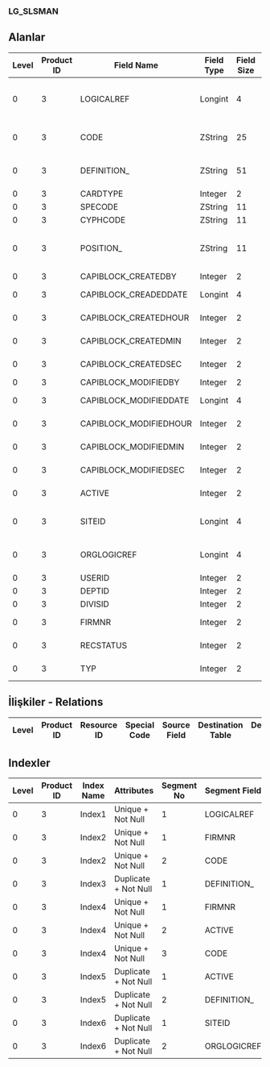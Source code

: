 ### LG_SLSMAN

## Alanlar

**Level**|**Product ID**|**Field Name**|**Field Type**|**Field Size**|**Field Offset**|**Türkçe Açıklama**|**Expression**
-----|-----|-----|-----|-----|-----|-----|-----
0|3|LOGICALREF|Longint|4|0|Satış Temsilcisi Log. Referansı|Sales Representative Logical Reference
0|3|CODE|ZString|25|4|Satış Temsilcisi Kodu|Sales Representative Code
0|3|DEFINITION_|ZString|51|29|Satış Temsilcisi Açıklaması|Sales Representative Description
0|3|CARDTYPE|Integer|2|80|Kart Türü|Card Type
0|3|SPECODE|ZString|11|82|Özel Kod|Aux. Code
0|3|CYPHCODE|ZString|11|93|Yetki Kodu|Auth. Code
0|3|POSITION_|ZString|11|104|Satış Temsilcisi Pozisyon Kodu|Sales Representative Position Code
0|3|CAPIBLOCK_CREATEDBY|Integer|2|115|Oluşturan|Created By
0|3|CAPIBLOCK_CREADEDDATE|Longint|4|117|Oluşturulma Tarihi|Created Date
0|3|CAPIBLOCK_CREATEDHOUR|Integer|2|121|Oluşturulma Saati|Created Hour
0|3|CAPIBLOCK_CREATEDMIN|Integer|2|123|Oluşturulma Dakikası|Created Minute
0|3|CAPIBLOCK_CREATEDSEC|Integer|2|125|Oluşturulma Saniyesi|Created Second
0|3|CAPIBLOCK_MODIFIEDBY|Integer|2|127|Değiştiren|Modified By
0|3|CAPIBLOCK_MODIFIEDDATE|Longint|4|129|Değiştirilme Tarihi|Modified Date
0|3|CAPIBLOCK_MODIFIEDHOUR|Integer|2|133|Değiştirilme Saati|Modified Hour
0|3|CAPIBLOCK_MODIFIEDMIN|Integer|2|135|Değiştirilme Dakikası|Modified Minute
0|3|CAPIBLOCK_MODIFIEDSEC|Integer|2|137|Değiştirilme Saniyesi|Modified Second
0|3|ACTIVE|Integer|2|139|Kullanım durumu|Usage Status
0|3|SITEID|Longint|4|141|Veri Merkezi|Data Processing Site
0|3|ORGLOGICREF|Longint|4|145|Orijinal Kayıt Log. Ref.|Original Record Logical Reference
0|3|USERID|Integer|2|149|Kullanıcı ID|User ID
0|3|DEPTID|Integer|2|151|Bölüm ID|Department ID
0|3|DIVISID|Integer|2|153|İşyeri ID|Division ID
0|3|FIRMNR|Integer|2|155|Firma Numarası|Firm Number
0|3|RECSTATUS|Integer|2|157|Kayıt Durumu|Record Status
0|3|TYP|Integer|2|159|Satıcı türü|Salesman Type

## İlişkiler - Relations

**Level**|**Product ID**|**Resource ID**|**Special Code**|**Source Field**|**Destination Table**|**Destination Field**|**Relation Type**|**Extra Condition**
-----|-----|-----|-----|-----|-----|-----|-----|-----

## Indexler

**Level**|**Product ID**|**Index Name**|**Attributes**|**Segment No**|**Segment Field**|**Sense**
-----|-----|-----|-----|-----|-----|-----
0|3|Index1|Unique + Not Null|1|LOGICALREF|Ascending
0|3|Index2|Unique + Not Null|1|FIRMNR|Ascending
0|3|Index2|Unique + Not Null|2|CODE|Ascending
0|3|Index3|Duplicate + Not Null|1|DEFINITION_|Ascending
0|3|Index4|Unique + Not Null|1|FIRMNR|Ascending
0|3|Index4|Unique + Not Null|2|ACTIVE|Ascending
0|3|Index4|Unique + Not Null|3|CODE|Ascending
0|3|Index5|Duplicate + Not Null|1|ACTIVE|Ascending
0|3|Index5|Duplicate + Not Null|2|DEFINITION_|Ascending
0|3|Index6|Duplicate + Not Null|1|SITEID|Ascending
0|3|Index6|Duplicate + Not Null|2|ORGLOGICREF|Ascending
